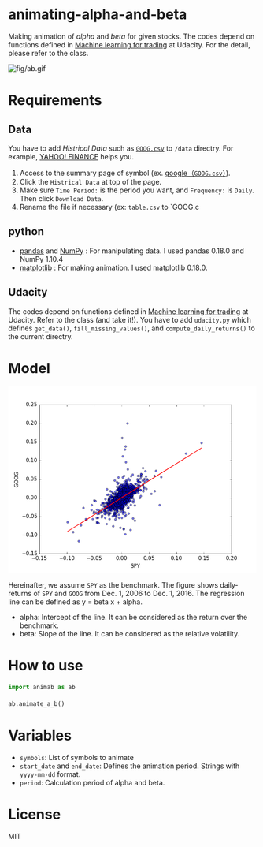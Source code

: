 # animating-alpha-and-beta
Making animation of *alpha* and *beta* for given stocks. The codes depend on functions defined in [Machine learning for trading](https://www.udacity.com/course/machine-learning-for-trading--ud501) at Udacity. For the detail, please refer to the class.

![fig/ab.gif](fig/ab.gif)

# Requirements

## Data
You have to add *Histrical Data* such as [`GOOG.csv`]() to `/data` directry. For example, [YAHOO! FINANCE](https://finance.yahoo.com/) helps you.

1. Access to the summary page of symbol (ex. [google（``GOOG.csv``）](https://finance.yahoo.com/quote/GOOG?p=GOOG)).
2. Click the `Histrical Data` at top of the page.
3. Make sure `Time Period:` is the period you want, and `Frequency:` is `Daily`. Then click `Download Data`.
4. Rename the file if necessary (ex: `table.csv` to `GOOG.c 

## python
* [pandas](http://pandas.pydata.org/) and [NumPy](http://www.numpy.org/) : For manipulating data. I used pandas 0.18.0 and NumPy 1.10.4
* [matplotlib](http://matplotlib.org/) : For making animation. I used matplotlib 0.18.0.

## Udacity

The codes depend on functions defined in [Machine learning for trading](https://www.udacity.com/course/machine-learning-for-trading--ud501) at Udacity. Refer to the class (and take it!). You have to add `udacity.py` which defines `get_data()`, `fill_missing_values()`, and `compute_daily_returns()` to the current directry.

# Model

![fig/model.png](fig/model.png)

Hereinafter, we assume `SPY` as the benchmark. The figure shows daily-returns of `SPY` and `GOOG` from Dec. 1, 2006 to Dec. 1, 2016. The regression line can be defined as y = beta x + alpha. 
* alpha: Intercept of the line. It can be considered as the return over the benchmark.
* beta: Slope of the line. It can be considered as the relative volatility.

# How to use 

```py
import animab as ab

ab.animate_a_b()

```

# Variables

* `symbols`: List of symbols to animate  
* `start_date` and `end_date`: Defines the animation period. Strings with `yyyy-mm-dd` format.
* `period`: Calculation period of alpha and beta. 

# License
MIT
